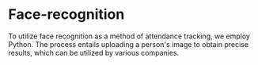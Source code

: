 # Face-recognition
To utilize face recognition as a method of attendance tracking, we employ Python. The process entails uploading a person's image to obtain precise results, which can be utilized by various companies.
